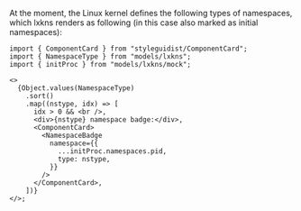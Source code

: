 At the moment, the Linux kernel defines the following types of namespaces, which
lxkns renders as following (in this case also marked as initial namespaces):

```tsx
import { ComponentCard } from "styleguidist/ComponentCard";
import { NamespaceType } from "models/lxkns";
import { initProc } from "models/lxkns/mock";

<>
  {Object.values(NamespaceType)
    .sort()
    .map((nstype, idx) => [
      idx > 0 && <br />,
      <div>{nstype} namespace badge:</div>,
      <ComponentCard>
        <NamespaceBadge
          namespace={{
            ...initProc.namespaces.pid,
            type: nstype,
          }}
        />
      </ComponentCard>,
    ])}
</>;
```
